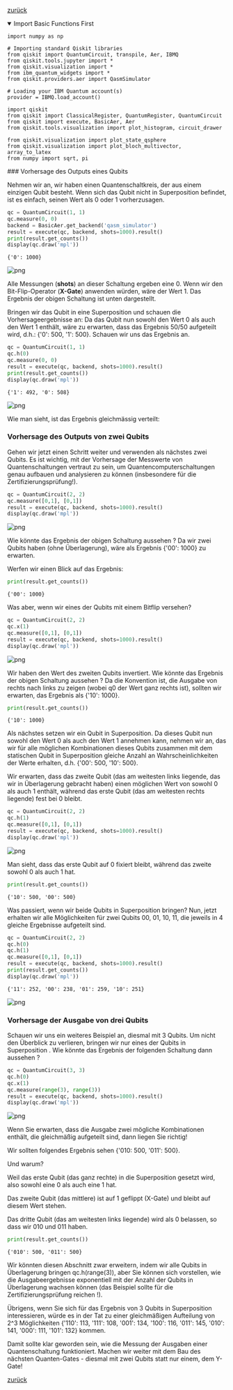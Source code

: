 [zurück](../study-guide.md)<details open>
<summary>Import Basic Functions First</summary>

    import numpy as np

    # Importing standard Qiskit libraries
    from qiskit import QuantumCircuit, transpile, Aer, IBMQ
    from qiskit.tools.jupyter import *
    from qiskit.visualization import *
    from ibm_quantum_widgets import *
    from qiskit.providers.aer import QasmSimulator

    # Loading your IBM Quantum account(s)
    provider = IBMQ.load_account()
    
    import qiskit
    from qiskit import ClassicalRegister, QuantumRegister, QuantumCircuit
    from qiskit import execute, BasicAer, Aer
    from qiskit.tools.visualization import plot_histogram, circuit_drawer

    from qiskit.visualization import plot_state_qsphere
    from qiskit.visualization import plot_bloch_multivector, array_to_latex
    from numpy import sqrt, pi

</details>
### Vorhersage des Outputs eines Qubits

Nehmen wir an, wir haben einen Quantenschaltkreis, der aus einem einzigen Qubit besteht. 
Wenn sich das Qubit nicht in Superposition befindet, ist es einfach, seinen Wert als 0 oder 1 vorherzusagen.


```python
qc = QuantumCircuit(1, 1)
qc.measure(0, 0)
backend = BasicAer.get_backend('qasm_simulator')
result = execute(qc, backend, shots=1000).result()
print(result.get_counts())
display(qc.draw('mpl'))
```

    {'0': 1000}



    
![png](output_4_1.png)
    


Alle Messungen (**shots**) an dieser Schaltung ergeben eine 0. 
Wenn wir den Bit-Flip-Operator (**X-Gate**) anwenden würden, wäre der Wert 1. Das Ergebnis der obigen Schaltung ist unten dargestellt.

Bringen wir das Qubit in eine Superposition und schauen die Vorhersageergebnisse an: 
Da das Qubit nun sowohl den Wert 0 als auch den Wert 1 enthält, wäre zu erwarten, dass das Ergebnis 50/50 aufgeteilt wird, d.h.: 
{'0': 500, '1': 500}. 
Schauen wir uns das Ergebnis an.


```python
qc = QuantumCircuit(1, 1)
qc.h(0)
qc.measure(0, 0)
result = execute(qc, backend, shots=1000).result()
print(result.get_counts())
display(qc.draw('mpl'))
```

    {'1': 492, '0': 508}



    
![png](output_7_1.png)
    


Wie man sieht, ist das Ergebnis gleichmässig verteilt:

### Vorhersage des Outputs von zwei Qubits

Gehen wir jetzt einen Schritt weiter und verwenden als nächstes zwei Qubits. 
Es ist wichtig, mit der Vorhersage der Messwerte von Quantenschaltungen vertraut zu sein, um Quantencomputerschaltungen genau aufbauen und analysieren zu können 
(insbesondere für die Zertifizierungsprüfung!).


```python
qc = QuantumCircuit(2, 2)
qc.measure([0,1], [0,1])
result = execute(qc, backend, shots=1000).result()
display(qc.draw('mpl'))
```


    
![png](output_11_0.png)
    


Wie könnte das Ergebnis der obigen Schaltung aussehen ?
Da wir zwei Qubits haben (ohne Überlagerung), wäre als Ergebnis {'00': 1000} zu erwarten. 

Werfen wir einen Blick auf das Ergebnis:


```python
print(result.get_counts())

```

    {'00': 1000}


Was aber, wenn wir eines der Qubits mit einem Bitflip versehen?


```python
qc = QuantumCircuit(2, 2)
qc.x(1)
qc.measure([0,1], [0,1])
result = execute(qc, backend, shots=1000).result()
display(qc.draw('mpl'))
```


    
![png](output_15_0.png)
    


Wir haben den Wert des zweiten Qubits invertiert. 
Wie könnte das Ergebnis der obigen Schaltung aussehen ?
Da die Konvention ist, die Ausgabe von rechts nach links zu zeigen (wobei q0 der Wert ganz rechts ist), sollten wir erwarten, das Ergebnis als {'10': 1000}.


```python
print(result.get_counts())

```

    {'10': 1000}


Als nächstes setzen wir ein Qubit in Superposition. 
Da dieses Qubit nun sowohl den Wert 0 als auch den Wert 1 annehmen kann, nehmen wir an, 
das wir für alle möglichen Kombinationen dieses Qubits zusammen mit dem statischen Qubit in Superposition gleiche Anzahl an Wahrscheinlichkeiten der Werte erhalten,
d.h. {'00': 500, '10': 500}. 

Wir erwarten, dass das zweite Qubit (das am weitesten links liegende, das wir in Überlagerung gebracht haben) einen möglichen Wert von sowohl 0 als auch 1 enthält, 
während das erste Qubit (das am weitesten rechts liegende) fest bei 0 bleibt.


```python
qc = QuantumCircuit(2, 2)
qc.h(1)
qc.measure([0,1], [0,1])
result = execute(qc, backend, shots=1000).result()
display(qc.draw('mpl'))
```


    
![png](output_19_0.png)
    


Man sieht, dass das erste Qubit auf 0 fixiert bleibt, während das zweite sowohl 0 als auch 1 hat.


```python
print(result.get_counts())

```

    {'10': 500, '00': 500}


Was passiert, wenn wir beide Qubits in Superposition bringen? 
Nun, jetzt erhalten wir alle Möglichkeiten für zwei Qubits 00, 01, 10, 11, die jeweils in 4 gleiche Ergebnisse aufgeteilt sind.


```python
qc = QuantumCircuit(2, 2)
qc.h(0)
qc.h(1)
qc.measure([0,1], [0,1])
result = execute(qc, backend, shots=1000).result()
print(result.get_counts())
display(qc.draw('mpl'))
```

    {'11': 252, '00': 238, '01': 259, '10': 251}



    
![png](output_23_1.png)
    


### Vorhersage der Ausgabe von drei Qubits

Schauen wir uns ein weiteres Beispiel an, diesmal mit 3 Qubits. 
Um nicht den Überblick zu verlieren, bringen wir nur eines der Qubits in Superposition . 
Wie könnte das Ergebnis der folgenden Schaltung dann aussehen ?



```python
qc = QuantumCircuit(3, 3)
qc.h(0)
qc.x(1)
qc.measure(range(3), range(3))
result = execute(qc, backend, shots=1000).result()
display(qc.draw('mpl'))
```


    
![png](output_25_0.png)
    


Wenn Sie erwarten, dass die Ausgabe zwei mögliche Kombinationen enthält, die gleichmäßig aufgeteilt sind, dann liegen Sie richtig! 

Wir sollten folgendes Ergebnis sehen {'010: 500, '011': 500}. 

Und warum? 

Weil das erste Qubit (das ganz rechte) in die Superposition gesetzt wird, also sowohl eine 0 als auch eine 1 hat. 

Das zweite Qubit (das mittlere) ist auf 1 geflippt (X-Gate) und bleibt auf diesem Wert stehen. 

Das dritte Qubit (das am weitesten links liegende) wird als 0 belassen, so dass wir 010 und 011 haben.


```python
print(result.get_counts())

```

    {'010': 500, '011': 500}


Wir könnten diesen Abschnitt zwar erweitern, indem wir alle Qubits in Überlagerung bringen qc.h(range(3)), aber Sie können sich vorstellen, wie die Ausgabeergebnisse exponentiell mit der Anzahl der Qubits in Überlagerung wachsen können (das Beispiel sollte für die Zertifizierungsprüfung reichen !).


Übrigens, wenn Sie sich für das Ergebnis von 3 Qubits in Superposition interessieren, würde es in der Tat zu einer gleichmäßigen Aufteilung von 2^3 Möglichkeiten {'110': 113, '111': 108, '001': 134, '100': 116, '011': 145, '010': 141, '000': 111, '101': 132} kommen.


Damit sollte klar geworden sein, wie die Messung der Ausgaben einer Quantenschaltung funktioniert.
Machen wir weiter mit dem Bau des nächsten Quanten-Gates - diesmal mit zwei Qubits statt nur einem, dem Y-Gate!


[zurück](../study-guide.md)